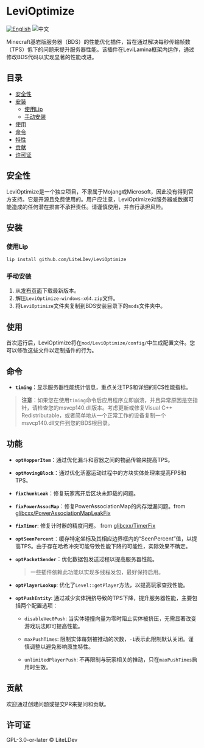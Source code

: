 # LeviOptimize

[![English](https://img.shields.io/badge/English-informational?style=for-the-badge)](README.md)
![中文](https://img.shields.io/badge/简体中文-inactive?style=for-the-badge)

Minecraft基岩版服务器（BDS）的性能优化插件，旨在通过解决每秒传输帧数（TPS）低下的问题来提升服务器性能。该插件在LeviLamina框架内运作，通过修改BDS代码以实现显著的性能改进。

## 目录

- [安全性](#安全性)
- [安装](#安装)
  - [使用Lip](#使用lip)
  - [手动安装](#手动安装)
- [使用](#使用)
- [命令](#命令)
- [特性](#特性)
- [贡献](#贡献)
- [许可证](#许可证)

## 安全性

LeviOptimize是一个独立项目，不隶属于Mojang或Microsoft，因此没有得到官方支持。它是开源且免费使用的。用户应注意，LeviOptimize对服务器或数据可能造成的任何潜在损害不承担责任。请谨慎使用，并自行承担风险。

## 安装

### 使用Lip

```sh
lip install github.com/LiteLDev/LeviOptimize
```

### 手动安装

1. 从[发布页面](https://github.com/LiteLDev/LeviOptimize/releases)下载最新版本。
2. 解压`LeviOptimize-windows-x64.zip`文件。
3. 将`LeviOptimize`文件夹复制到BDS安装目录下的`mods`文件夹中。

## 使用

首次运行后，LeviOptimize将在`mod/LeviOptimize/config/`中生成配置文件。您可以修改这些文件以定制插件的行为。

## 命令

- **`timing`**：显示服务器性能统计信息，重点关注TPS和详细的ECS性能指标。

> **注意**：如果您在使用`timing`命令后应用程序立即崩溃，并且异常原因是空指针，请检查您的msvcp140.dll版本。考虑更新或修复Visual
> C++
> Redistributable，或者简单地从一个正常工作的设备复制一个msvcp140.dll文件到您的BDS根目录。

## 功能

- **`optHopperItem`**：通过优化漏斗和容器之间的物品传输来提高TPS。
- **`optMovingBlock`**：通过优化活塞运动过程中的方块实体处理来提高FPS和TPS。
- **`fixChunkLeak`**：修复玩家离开后区块未卸载的问题。
- **`fixPowerAssocMap`**：修复PowerAssociationMap的内存泄漏问题。from [glibcxx/PowerAssociationMapLeakFix](https://github.com/glibcxx/PowerAssociationMapLeakFix)
- **`fixTimer`**: 修复计时器的精度问题。 from [glibcxx/TimerFix](https://github.com/glibcxx/TimerFix)
- **`optSeenPercent`**：缓存特定坐标及其相应边界框内的“SeenPercent”值，以提高TPS。由于存在哈希冲突可能导致性能下降的可能性，实际效果不确定。
- **`optPacketSender`**：优化数据包发送过程以提高服务器性能。
  > 一些插件依赖此功能以实现多线程发包，最好保持启用。
- **`optPlayerLookup`**: 优化了`Level::getPlayer`方法，以提高玩家查找性能。
- **`optPushEntity`**:
  通过减少实体拥挤导致的TPS下降，提升服务器性能，主要包括两个配置选项：

  - `disableVec0Push`:
    当实体碰撞向量为零时阻止实体被挤压，无需显著改变游戏玩法即可提高性能。

  - `maxPushTimes`:
    限制实体每刻被推动的次数，`-1`表示此限制默认关闭。谨慎调整以避免影响原生特性。

  - `unlimitedPlayerPush`:
    不再限制与玩家相关的推动，只在`maxPushTimes`启用时生效。

## 贡献

欢迎通过创建问题或提交PR来提问和贡献。

## 许可证

GPL-3.0-or-later © LiteLDev
